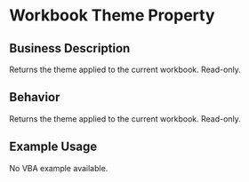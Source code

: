 # Workbook Theme Property

## Business Description
Returns the theme applied to the current workbook. Read-only.

## Behavior
Returns the theme applied to the current workbook. Read-only.

## Example Usage
No VBA example available.